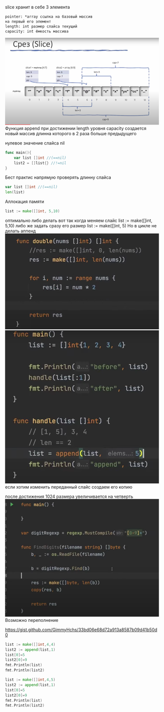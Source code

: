 slice хранит в себе 3 элемента
```
pointer: *array ссылка на базовый массив 
на первый его элемент
length: int размер слайса текущий
capacity: int ёмкость массива
```
![img.png](img.png)
Функция append
при достижении length уровня capacity создается новый массив длинна которого в 2 раза больше предыдущего

нулевое значение слайса nil

```go
func main(){
	var list []int //(==nil)
	list2 = []list{} //!=nil
}
```

Бест практис напрямую проверять длинну слайса

```go
var list []int //(==nil)
len(list)
```

Аллокация памяти

```go
list := make([]int, 5,10)
```

оптимально либо делать вот так когда меняем слайс
list := make([]int, 5,10)
либо же задать сразу его размер
list := make([]int, 5)
Но в цикле не делать аппенд
![img_1.png](img_1.png)
![img_2.png](img_2.png)
если хотим изменить переданный слайс создаем его копию

после достижения 1024 размера увеличивается на четверть
![img_3.png](img_3.png)
Возможно переполнение

https://gist.github.com/GimmyHchs/33bd06e68d72a913a8587b09d41b50d0


```go
list := make([]int,4,4)
list2 := append(list,1)
list[0]=5
list2[0]=9
fmt.Println(list)
fmt.Println(list2)
```

```go
list := make([]int,4,5)
list2 := append(list,1)
list[0]=5
list2[0]=9
fmt.Println(list)
fmt.Println(list2)
```